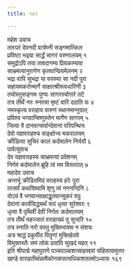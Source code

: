 ```yaml
---
title: १६९

---
```

महेश उवाच  
ततःपरं देवनदी वार्त्रघ्नी सङ्गमात्किल  
प्रविष्टा भद्रया सार्द्धं सागरं वरुणालयम् १  
समुद्रोऽपि तया तावदागम्य प्रियकाम्यया  
साभ्रमत्यानुरागेण कृतवान्प्रियमेलनम् २  
भद्रा वापि सुभद्रा या वयस्या सा नदी पुरा  
सहायमकरोन्मार्गे साक्षात्श्रीरूपधारिणी ३  
तयोस्तुसङ्गमः पुण्यः सागरस्योत्तरे तटे  
तत्र तीर्थे नरः स्नात्वा मृष्टं वारि ददाति यः ४  
नमस्कृत्य वराहाय वारुणं स्थानमाप्नुयात्  
प्रविश्य भगवान्विष्णुस्तेन मार्गेण सागरम् ५  
जित्वा वै दानवान्सर्वान्देवानां परिपन्थिनः  
देवो यज्ञवराहश्च सङ्क्षोभ्य मकरालयम्  
क्रीडित्वा सुचिरं कालं कर्दमालेन निर्ययौ ६  
पार्वत्युवाच  
देव यज्ञवराहस्य साभ्रमत्यां प्रवेशनम्  
निर्गमं कर्दमालेन ब्रूहि त्वं मम विस्तरात् ७  
महादेव उवाच  
अन्तर्भू क्रीडितमिदं वराहस्य हरेः पुरा  
तत्सर्वं कथयिष्यामि शृणु त्वं नगनन्दिनि ८  
योऽयं वै भगवान्साक्षाद्धृतवान्सूकरं वपुः  
देवानां कार्यसिद्ध्यर्थं रूपं धृत्वा सुरेश्वरः ९  
धृत्वा वै पृथिवीं देवीं निर्गतः कर्दमालयम्  
तत्र तीर्थं महज्जातं वराहाख्यं तु सुन्दरि १०  
तत्र स्नाति नरो यस्तु मुक्तिभाक्स न संशयः  
अत्र श्राद्धं प्रकुर्वीत पितॄणां मुक्तिहेतवे  
विमुक्तस्तैः समं लोकं प्रयाति सुखदं महत् ११  
इति श्रीपाद्मे महापुराणे पञ्चपञ्चाशत्साहस्र्यां संहितायामुत्तर  
खण्डे वाराहतीर्थन्नामैकोनसप्तत्यधिकशततमोऽध्यायः १६९